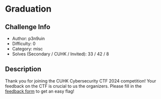 # Graduation

## Challenge Info
- Author: p3n9uin
- Difficulty: 0
- Category: misc
- Solves (Secondary / CUHK / Invited): 33 / 42 / 8 

## Description
Thank you for joining the CUHK Cybersecurity CTF 2024 competition!
Your feedback on the CTF is crucial to us the organizers. Please fill in the [feedback form](https://forms.gle/8eXY36NwbfekyKnz8) to get an easy flag!
